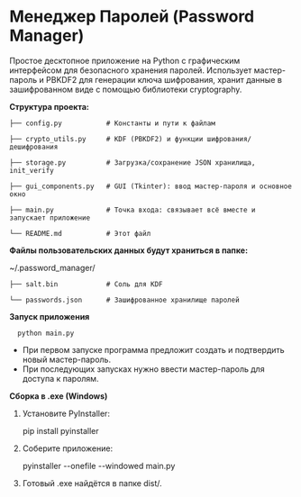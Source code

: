 # **Менеджер Паролей (Password Manager)**

Простое десктопное приложение на Python с графическим интерфейсом для безопасного хранения паролей. Использует мастер-пароль и PBKDF2 для генерации ключа шифрования, хранит данные в зашифрованном виде с помощью библиотеки cryptography.

**Структура проекта:**


    ├── config.py           # Константы и пути к файлам
    
    ├── crypto_utils.py     # KDF (PBKDF2) и функции шифрования/дешифрования
    
    ├── storage.py          # Загрузка/сохранение JSON хранилища, init_verify
    
    ├── gui_components.py   # GUI (Tkinter): ввод мастер-пароля и основное окно
    
    ├── main.py             # Точка входа: связывает всё вместе и запускает приложение
    
    └── README.md           # Этот файл

**Файлы пользовательских данных будут храниться в папке:**

  ~/.password_manager/
  
    ├── salt.bin            # Соль для KDF
    
    └── passwords.json      # Зашифрованное хранилище паролей


**Запуск приложения**

      python main.py

- При первом запуске программа предложит создать и подтвердить новый мастер-пароль.
- При последующих запусках нужно ввести мастер-пароль для доступа к паролям.

**Сборка в .exe (Windows)**

1. Установите PyInstaller:
   
      pip install pyinstaller

2. Соберите приложение:
   
    pyinstaller --onefile --windowed main.py

3. Готовый .exe найдётся в папке dist/.
